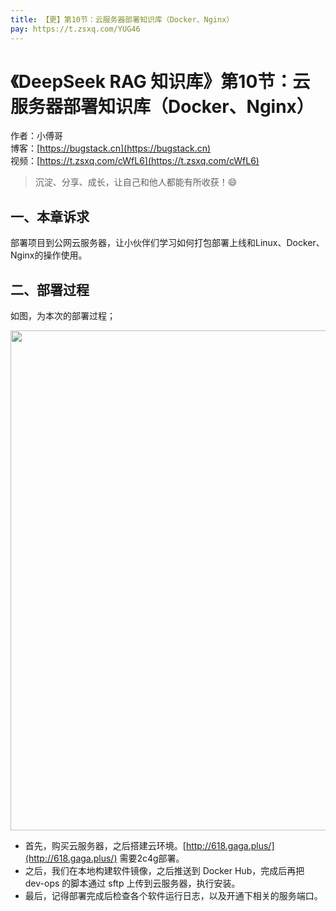 ```yaml
---
title: 【更】第10节：云服务器部署知识库（Docker、Nginx）
pay: https://t.zsxq.com/YUG46
---
```


# 《DeepSeek RAG 知识库》第10节：云服务器部署知识库（Docker、Nginx）

作者：小傅哥
<br/>博客：[https://bugstack.cn](https://bugstack.cn)
<br/>视频：[https://t.zsxq.com/cWfL6](https://t.zsxq.com/cWfL6)

> 沉淀、分享、成长，让自己和他人都能有所收获！😄

## 一、本章诉求

部署项目到公网云服务器，让小伙伴们学习如何打包部署上线和Linux、Docker、Nginx的操作使用。

## 二、部署过程

如图，为本次的部署过程；

<div align="center">
    <img src="https://bugstack.cn/images/article/project/ai-rag-knowledge/ai-rag-knowledge-10-01.png" width="800px">
</div>

- 首先，购买云服务器，之后搭建云环境。[http://618.gaga.plus/](http://618.gaga.plus/) 需要2c4g部署。
- 之后，我们在本地构建软件镜像，之后推送到 Docker Hub，完成后再把 dev-ops 的脚本通过 sftp 上传到云服务器，执行安装。
- 最后，记得部署完成后检查各个软件运行日志，以及开通下相关的服务端口。
